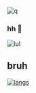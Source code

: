 ![q](https://komarev.com/ghpvc/?username=xNayra&label=Visitas&color=ff69b4)

### hh 👋

![lul](https://github-readme-stats.vercel.app/api?username=xNayra&show_icons=true&theme=omni)


## bruh
[![langs](https://github-readme-stats.vercel.app/api/top-langs/?username=xNayra&layout=compact)](https://github.com/xNayra)


<!--
**xNayra/xNayra** is a ✨ _special_ ✨ repository because its `README.md` (this file) appears on your GitHub profile.


